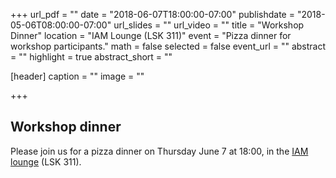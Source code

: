 +++
url_pdf = ""
date = "2018-06-07T18:00:00-07:00"
publishdate = "2018-05-06T08:00:00-07:00"
url_slides = ""
url_video = ""
title = "Workshop Dinner"
location = "IAM Lounge (LSK 311)"
event = "Pizza dinner for workshop participants."
math = false
selected = false
event_url = ""
abstract = ""
highlight = true
abstract_short = ""

[header]
  caption = ""
  image = ""

+++


## Workshop dinner

Please join us for a pizza dinner on Thursday June 7 at 18:00, in the [IAM
lounge](https://goo.gl/maps/Lq21nbUa8VT2) (LSK 311). 
